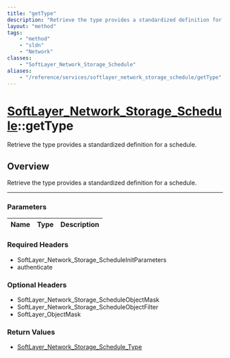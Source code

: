 ```yaml
---
title: "getType"
description: "Retrieve the type provides a standardized definition for a schedule."
layout: "method"
tags:
    - "method"
    - "sldn"
    - "Network"
classes:
    - "SoftLayer_Network_Storage_Schedule"
aliases:
    - "/reference/services/softlayer_network_storage_schedule/getType"
---
```

# [SoftLayer_Network_Storage_Schedule](/reference/services/SoftLayer_Network_Storage_Schedule)::getType


Retrieve the type provides a standardized definition for a schedule.


## Overview 
Retrieve the type provides a standardized definition for a schedule.

-----

### Parameters 
|Name | Type | Description |
| --- | --- | --- |


### Required Headers
* SoftLayer_Network_Storage_ScheduleInitParameters
* authenticate


### Optional Headers
* SoftLayer_Network_Storage_ScheduleObjectMask
* SoftLayer_Network_Storage_ScheduleObjectFilter
* SoftLayer_ObjectMask

### Return Values
* <a href='/reference/datatypes/SoftLayer_Network_Storage_Schedule_Type'>SoftLayer_Network_Storage_Schedule_Type </a>




